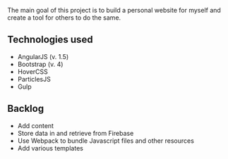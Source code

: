 The main goal of this project is to build a personal website for myself and create a tool for others to do the same.

## Technologies used
- AngularJS (v. 1.5)
- Bootstrap (v. 4)
- HoverCSS
- ParticlesJS
- Gulp

## Backlog
- Add content
- Store data in and retrieve from Firebase
- Use Webpack to bundle Javascript files and other resources
- Add various templates
